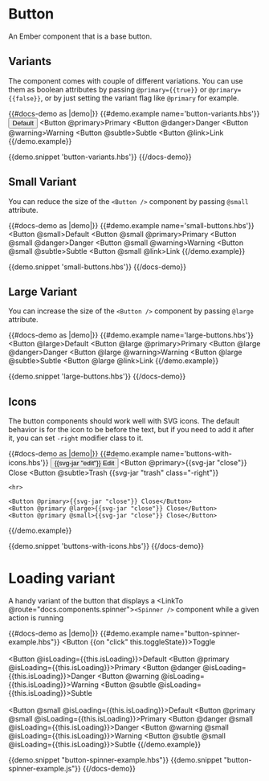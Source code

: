 # Button

An Ember component that is a base button.

## Variants

The component comes with couple of different variations. You can use them as boolean attributes
by passing `@primary={{true}}` or `@primary={{false}}`, or by just setting the variant flag like `@primary` for example.

{{#docs-demo as |demo|}}
  {{#demo.example name='button-variants.hbs'}}
    <Button>Default</Button>
    <Button @primary>Primary</Button>
    <Button @danger>Danger</Button>
    <Button @warning>Warning</Button>
    <Button @subtle>Subtle</Button>
    <Button @link>Link</Button>
  {{/demo.example}}

  {{demo.snippet 'button-variants.hbs'}}
{{/docs-demo}}

## Small Variant

You can reduce the size of the `<Button />` component by passing `@small` attribute.

{{#docs-demo as |demo|}}
  {{#demo.example name='small-buttons.hbs'}}
    <Button @small>Default</Button>
    <Button @small @primary>Primary</Button>
    <Button @small @danger>Danger</Button>
    <Button @small @warning>Warning</Button>
    <Button @small @subtle>Subtle</Button>
    <Button @small @link>Link</Button>
  {{/demo.example}}

  {{demo.snippet 'small-buttons.hbs'}}
{{/docs-demo}}

## Large Variant

You can increase the size of the `<Button />` component by passing `@large` attribute.

{{#docs-demo as |demo|}}
  {{#demo.example name='large-buttons.hbs'}}
    <Button @large>Default</Button>
    <Button @large @primary>Primary</Button>
    <Button @large @danger>Danger</Button>
    <Button @large @warning>Warning</Button>
    <Button @large @subtle>Subtle</Button>
    <Button @large @link>Link</Button>
  {{/demo.example}}

  {{demo.snippet 'large-buttons.hbs'}}
{{/docs-demo}}

## Icons

The button components should work well with SVG icons. The default behavior is for the icon to be before the text, but if you need to add it after it, you can set `-right` modifier class to it.

{{#docs-demo as |demo|}}
  {{#demo.example name='buttons-with-icons.hbs'}}
    <Button>{{svg-jar "edit"}} Edit</Button>
    <Button @primary>{{svg-jar "close"}} Close</Button>
    <Button @subtle>Trash {{svg-jar "trash" class="-right"}}</Button>

    <hr>
    
    <Button @primary>{{svg-jar "close"}} Close</Button>
    <Button @primary @large>{{svg-jar "close"}} Close</Button>
    <Button @primary @small>{{svg-jar "close"}} Close</Button>
  {{/demo.example}}

  {{demo.snippet 'buttons-with-icons.hbs'}}
{{/docs-demo}}

# Loading variant

A handy variant of the button that displays a 
<LinkTo @route="docs.components.spinner">`<Spinner />`</LinkTo>
component while a given action is running

{{#docs-demo as |demo|}}
  {{#demo.example name="button-spinner-example.hbs"}}
    <Button {{on "click" this.toggleState}}>Toggle</Button>
    <br><br>
    <Button @isLoading={{this.isLoading}}>Default</Button>
    <Button @primary @isLoading={{this.isLoading}}>Primary</Button>
    <Button @danger @isLoading={{this.isLoading}}>Danger</Button>
    <Button @warning @isLoading={{this.isLoading}}>Warning</Button>
    <Button @subtle @isLoading={{this.isLoading}}>Subtle</Button>
    <br><br>
    <Button @small @isLoading={{this.isLoading}}>Default</Button>
    <Button @primary @small @isLoading={{this.isLoading}}>Primary</Button>
    <Button @danger @small @isLoading={{this.isLoading}}>Danger</Button>
    <Button @warning @small @isLoading={{this.isLoading}}>Warning</Button>
    <Button @subtle @small @isLoading={{this.isLoading}}>Subtle</Button>
  {{/demo.example}}

  {{demo.snippet "button-spinner-example.hbs"}}
  {{demo.snippet "button-spinner-example.js"}}
{{/docs-demo}}
